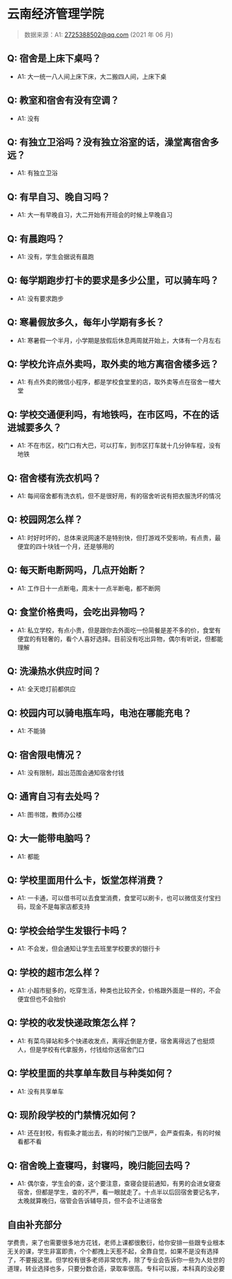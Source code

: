# 云南经济管理学院

> 数据来源：A1: 2725388502@qq.com (2021 年 06 月)

## Q: 宿舍是上床下桌吗？

- A1: 大一统一八人间上床下床，大二搬四人间，上床下桌

## Q: 教室和宿舍有没有空调？

- A1: 没有

## Q: 有独立卫浴吗？没有独立浴室的话，澡堂离宿舍多远？

- A1: 有独立卫浴

## Q: 有早自习、晚自习吗？

- A1: 大一有早晚自习，大二开始有开班会的时候上早晚自习

## Q: 有晨跑吗？

- A1: 没有，学生会据说有晨跑

## Q: 每学期跑步打卡的要求是多少公里，可以骑车吗？

- A1: 没有要求跑步

## Q: 寒暑假放多久，每年小学期有多长？

- A1: 寒暑假一个半月，小学期是放假后休息两周就开始上，大体有一个月左右

## Q: 学校允许点外卖吗，取外卖的地方离宿舍楼多远？

- A1: 有点外卖的微信小程序，都是学校食堂里的店，取外卖等点在宿舍一楼大堂

## Q: 学校交通便利吗，有地铁吗，在市区吗，不在的话进城要多久？

- A1: 不在市区，校门口有大巴，可以打车，到市区打车就十几分钟车程，没有地铁

## Q: 宿舍楼有洗衣机吗？

- A1: 每间宿舍都有洗衣机，但不是很好用，有的宿舍听说有把衣服洗坏的情况

## Q: 校园网怎么样？

- A1: 时好时坏的，总体来说网速不是特别快，但打游戏不受影响，有点贵，最便宜的四十块钱一个月，还是够用的

## Q: 每天断电断网吗，几点开始断？

- A1: 工作日十一点断电，周末十一点半断电，都不断网

## Q: 食堂价格贵吗，会吃出异物吗？

- A1: 私立学校，有点小贵，但是跟你去外面吃一份简餐是差不多的价，食堂有便宜的有轻奢的，看个人喜好选择。目前没有吃出异物，偶尔有听说，但都能理解

## Q: 洗澡热水供应时间？

- A1: 全天熄灯前都供应

## Q: 校园内可以骑电瓶车吗，电池在哪能充电？

- A1: 不能骑

## Q: 宿舍限电情况？

- A1: 没有限制，超出范围会通知宿舍付钱

## Q: 通宵自习有去处吗？

- A1: 图书馆，教师办公楼

## Q: 大一能带电脑吗？

- A1: 都能

## Q: 学校里面用什么卡，饭堂怎样消费？

- A1: 一卡通，可以借书可以去食堂消费，食堂可以刷卡，也可以微信支付宝扫码，现金不是每家店都支持

## Q: 学校会给学生发银行卡吗？

- A1: 不会发，但会通知让学生去班里学校要求的银行卡

## Q: 学校的超市怎么样？

- A1: 小超市挺多的，吃穿生活，种类也比较齐全，价格跟外面是一样的，不会便宜但也不会抬价

## Q: 学校的收发快递政策怎么样？

- A1: 有菜鸟驿站和多个快递收发点，离得近倒是方便，宿舍离得远了也挺烦人，但是学校有代拿服务，付钱给你送宿舍门口

## Q: 学校里面的共享单车数目与种类如何？

- A1: 没有共享单车

## Q: 现阶段学校的门禁情况如何？

- A1: 还在封校，有假条才能出去，有的时候门卫很严，会严查假条，有的时候看都不看

## Q: 宿舍晚上查寝吗，封寝吗，晚归能回去吗？

- A1: 偶尔查，学生会的查，这个要注意，查寝会提前通知，有男的会进女寝查宿舍，但都是学生，查的不严，看一眼就走了。十点半以后回宿舍要记名字，太晚就算晚归，宿管会告诉辅导员，但不会不让进宿舍

## 自由补充部分

学费贵，来了也需要很多地方花钱，老师上课都很敷衍，给你安排一些跟专业根本无关的课，学生非富即贵，个个都拽上天惹不起，全靠自觉，如果不是没有选择了，不要报这里。但学校有很多老师非常优秀，除了专业会告诉你一些为人处世的道理，转业选择也多，只要分数合适，录取率很高。专科可以报，本科真的没必要